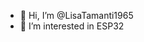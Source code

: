 - 👋 Hi, I’m @LisaTamanti1965
- 👀 I’m interested in ESP32


<!---
LisaTamanti1965/LisaTamanti1965 is a ✨ special ✨ repository because its `README.md` (this file) appears on your GitHub profile.
You can click the Preview link to take a look at your changes.
--->

